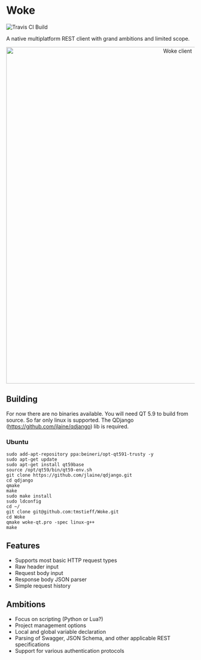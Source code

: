 # Woke
<img alt="Travis CI Build" src="https://travis-ci.org/tmstieff/Woke.svg?branch=master">

A native multiplatform REST client with grand ambitions and limited scope.

<p align="center">
  <img width="900" alt="Woke client" src="https://i.imgur.com/O156Jq9.png?1">
</p>

## Building
For now there are no binaries available. You will need QT 5.9 to build from source. So far only linux is supported. The QDjango (https://github.com/jlaine/qdjango) lib is required.

### Ubuntu

```
sudo add-apt-repository ppa:beineri/opt-qt591-trusty -y
sudo apt-get update
sudo apt-get install qt59base
source /opt/qt59/bin/qt59-env.sh
git clone https://github.com/jlaine/qdjango.git
cd qdjango
qmake
make
sudo make install
sudo ldconfig
cd ~/
git clone git@github.com:tmstieff/Woke.git
cd Woke
qmake woke-qt.pro -spec linux-g++
make
```

## Features
* Supports most basic HTTP request types
* Raw header input
* Request body input
* Response body JSON parser
* Simple request history

## Ambitions
* Focus on scripting (Python or Lua?)
* Project management options
* Local and global variable declaration
* Parsing of Swagger, JSON Schema, and other applicable REST specifications
* Support for various authentication protocols
